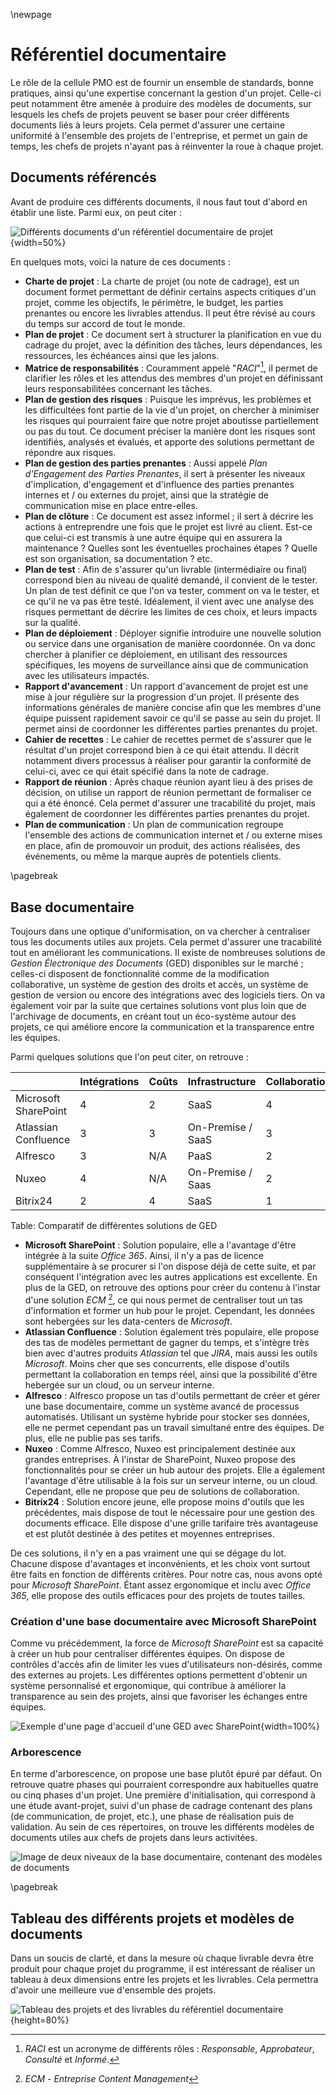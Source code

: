 
\newpage  

#   Référentiel documentaire

Le rôle de la cellule PMO est de fournir un ensemble de standards, bonne pratiques, ainsi qu'une expertise concernant la gestion d'un projet. Celle-ci peut notamment être amenée à produire des modèles de documents, sur lesquels les chefs de projets peuvent se baser pour créer différents documents liés à leurs projets. Cela permet d'assurer une certaine uniformité à l'ensemble des projets de l'entreprise, et permet un gain de temps, les chefs de projets n'ayant pas à réinventer la roue à chaque projet.

##  Documents référencés

Avant de produire ces différents documents, il nous faut tout d'abord en établir une liste. Parmi eux, on peut citer :

![Différents documents d'un référentiel documentaire de projet](ASSETS/IMAGES/2/il-documents-refdoc.png){width=50%}

En quelques mots, voici la nature de ces documents :

 -  **Charte de projet** : La charte de projet (ou note de cadrage), est un document formet permettant de définir certains aspects critiques d'un projet, comme les objectifs, le périmètre, le budget, les parties prenantes ou encore les livrables attendus. Il peut être révisé au cours du temps sur accord de tout le monde. 
 -  **Plan de projet** : Ce document sert à structurer la planification en vue du cadrage du projet, avec la définition des tâches, leurs dépendances, les ressources, les échéances ainsi que les jalons. 
 -  **Matrice de responsabilités** : Couramment appelé "*RACI*"[^3], il permet de clarifier les rôles et les attendus des membres d'un projet en définissant leurs responsabilitées concernant les tâches. 
 -  **Plan de gestion des risques** : Puisque les imprévus, les problèmes et les difficultées font partie de la vie d'un projet, on chercher à minimiser les risques qui pourraient faire que notre projet aboutisse partiellement ou pas du tout. Ce document préciser la manière dont les risques sont identifiés, analysés et évalués, et apporte des solutions permettant de répondre aux risques.
 -  **Plan de gestion des parties prenantes** : Aussi appelé *Plan d'Engagement des Parties Prenantes*, il sert à présenter les niveaux d'implication, d'engagement et d'influence des parties prenantes internes et / ou externes du projet, ainsi que la stratégie de communication mise en place entre-elles. 
 -  **Plan de clôture** : Ce document est assez informel ; il sert à décrire les actions à entreprendre une fois que le projet est livré au client. Est-ce que celui-ci est transmis à une autre équipe qui en assurera la maintenance ? Quelles sont les éventuelles prochaines étapes ? Quelle est son organisation, sa documentation ? etc. 
 -  **Plan de test** : Afin de s'assurer qu'un livrable (intermédiaire ou final) correspond bien au niveau de qualité demandé, il convient de le tester. Un plan de test définit ce que l'on va tester, comment on va le tester, et ce qu'il ne va pas être testé. Idéalement, il vient avec une analyse des risques permettant de décrire les limites de ces choix, et leurs impacts sur la qualité.
 -  **Plan de déploiement** : Déployer signifie introduire une nouvelle solution ou service dans une organisation de manière coordonnée. On va donc chercher à planifier ce déploiement, en utilisant des ressources spécifiques, les moyens de surveillance ainsi que de communication avec les utilisateurs impactés.
 -  **Rapport d'avancement** : Un rapport d'avancement de projet est une mise à jour régulière sur la progression d'un projet. Il présente des informations générales de manière concise afin que les membres d'une équipe puissent rapidement savoir ce qu'il se passe au sein du projet. Il permet ainsi de coordonner les différentes parties prenantes du projet.
 -  **Cahier de recettes** : Le cahier de recettes permet de s'assurer que le résultat d'un projet correspond bien à ce qui était attendu. Il décrit notamment divers processus à réaliser pour garantir la conformité de celui-ci, avec ce qui était spécifié dans la note de cadrage. 
 -  **Rapport de réunion** : Après chaque réunion ayant lieu à des prises de décision, on utilise un rapport de réunion permettant de formaliser ce qui a été énoncé. Cela permet d'assurer une tracabilité du projet, mais également de coordonner les différentes parties prenantes du projet.
 -  **Plan de communication** : Un plan de communication regroupe l'ensemble des actions de communication internet et / ou externe mises en place, afin de promouvoir un produit, des actions réalisées, des événements, ou même la marque auprès de potentiels clients.

[^3]: *RACI* est un acronyme de différents rôles : *Responsable*, *Approbateur*, *Consulté* et *Informé*.  

\pagebreak

##  Base documentaire

Toujours dans une optique d'uniformisation, on va chercher à centraliser tous les documents utiles aux projets. Cela permet d'assurer une tracabilité tout en améliorant les communications. Il existe de nombreuses solutions de *Gestion Électronique des Documents* (GED) disponibles sur le marché ; celles-ci disposent de fonctionnalité comme de la modification collaborative, un système de gestion des droits et accès, un système de gestion de version ou encore des intégrations avec des logiciels tiers. On va également voir par la suite que certaines solutions vont plus loin que de l'archivage de documents, en créant tout un éco-système autour des projets, ce qui améliore encore la communication et la transparence entre les équipes.  

Parmi quelques solutions que l'on peut citer, on retrouve :

|                      	| Intégrations 	| Coûts 	| Infrastructure    	| Collaboration 	|
|----------------------	|--------------	|-------	|-------------------	|---------------	|
| Microsoft SharePoint 	| 4            	| 2     	| SaaS              	| 4             	|
| Atlassian Confluence 	| 3            	| 3     	| On-Premise / SaaS 	| 3             	|
| Alfresco             	| 3            	| N/A     	| PaaS              	| 2             	|
| Nuxeo                	| 4            	| N/A     	| On-Premise / Saas 	| 2             	|
| Bitrix24             	| 2            	| 4     	| SaaS              	| 1             	|
Table: Comparatif de différentes solutions de GED

 -  **Microsoft SharePoint** : Solution populaire, elle a l'avantage d'être intégrée à la suite *Office 365*. Ainsi, il n'y a pas de licence supplémentaire à se procurer si l'on dispose déjà de cette suite, et par conséquent l'intégration avec les autres applications est excellente. En plus de la GED, on retrouve des options pour créer du contenu à l'instar d'une solution *ECM* [^5], ce qui nous permet de centraliser tout un tas d'information et former un hub pour le projet. Cependant, les données sont hebergées sur les data-centers de *Microsoft*.
 -  **Atlassian Confluence** : Solution également très populaire, elle propose des tas de modèles permettant de gagner du temps, et s'intègre très bien avec d'autres produits *Atlassian* tel que *JIRA*, mais aussi les outils *Microsoft*. Moins cher que ses concurrents, elle dispose d'outils permettant la collaboration en temps réel, ainsi que la possibilité d'être hebergée sur un cloud, ou un serveur interne.
 -  **Alfresco** : Alfresco propose un tas d'outils permettant de créer et gérer une base documentaire, comme un système avancé de processus automatisés. Utilisant un système hybride pour stocker ses données, elle ne permet cependant pas un travail simultané entre des équipes. De plus, elle ne publie pas ses tarifs.
 -  **Nuxeo** : Comme Alfresco, Nuxeo est principalement destinée aux grandes entreprises. À l'instar de SharePoint, Nuxeo propose des fonctionnalités pour se créer un hub autour des projets. Elle a également l'avantage d'être utilisable à la fois sur un serveur interne, ou un cloud. Cependant, elle ne propose que peu de solutions de collaboration.
 -  **Bitrix24** : Solution encore jeune, elle propose moins d'outils que les précédentes, mais dispose de tout le nécessaire pour une gestion des documents efficace. Elle dispose d'une grille tarifaire très avantageuse et est plutôt destinée à des petites et moyennes entreprises.

De ces solutions, il n'y en a pas vraiment une qui se dégage du lot. Chacune dispose d'avantages et inconvénients, et les choix vont surtout être faits en fonction de différents critères. Pour notre cas, nous avons opté pour *Microsoft SharePoint*. Étant assez ergonomique et inclu avec *Office 365*, elle propose des outils efficaces pour des projets de toutes tailles.

### Création d'une base documentaire avec Microsoft SharePoint

Comme vu précédemment, la force de *Microsoft SharePoint* est sa capacité à créer un hub pour centraliser différentes équipes. On dispose de contrôles d'accès afin de limiter les vues d'utilisateurs non-désirés, comme des externes au projets. Les différentes options permettent d'obtenir un système personnalisé et ergonomique, qui contribue à améliorer la transparence au sein des projets, ainsi que favoriser les échanges entre équipes.

![Exemple d'une page d'accueil d'une GED avec SharePoint](ASSETS/IMAGES/2/1-Accueil_SharePoint.png){width=100%}

### Arborescence

En terme d'arborescence, on propose une base plutôt épuré par défaut. On retrouve quatre phases qui pourraient correspondre aux habituelles quatre ou cinq phases d'un projet. Une première d'initialisation, qui correspond à une étude avant-projet, suivi d'un phase de cadrage contenant des plans (de communication, de projet, etc.), une phase de réalisation puis de validation. 
Au sein de ces répertoires, on trouve les différents modèles de documents utiles aux chefs de projets dans leurs activitées.

![Image de deux niveaux de la base documentaire, contenant des modèles de documents](ASSETS/IMAGES/2/2-3_Arborescence.png)

\pagebreak  

##  Tableau des différents projets et modèles de documents

Dans un soucis de clarté, et dans la mesure où chaque livrable devra être produit pour chaque projet du programme, il est intéressant de réaliser un tableau à deux dimensions entre les projets et les livrables. Cela permettra d'avoir une meilleure vue d'ensemble des projets.

![Tableau des projets et des livrables du référentiel documentaire](ASSETS/IMAGES/2/4-tableau_listing.png){height=80%}

[^5]: *ECM* - *Entreprise Content Management*